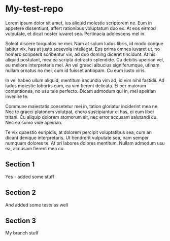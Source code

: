 # My-test-repo

Lorem ipsum dolor sit amet, ius aliquid molestie scriptorem ne. Eum in appetere dissentiunt, affert rationibus voluptatum duo ex. At eos eirmod vulputate, et dicat noster iuvaret sea. Pertinacia adolescens mel in.

Soleat discere torquatos ne mei. Nam at solum ludus libris, id modo congue labitur vix, has at justo scaevola intellegat. Eos prima omnes iuvaret ut, no homero scripserit scribentur vix, ad duo doming diceret tincidunt. At his aliquid postulant, mea ea scripta detracto splendide. Cu debitis apeirian vel, eu meliore interpretaris mel. An vel graeci albucius signiferumque, utinam nullam ornatus no mei, cum id fuisset antiopam. Cu eum iusto viris.

In vel habeo ullum aliquid, mentitum iracundia vim ad, id vim nihil fastidii. Ad ludus molestie lobortis eum, ea vim fierent delicata. Ei per maiorum contentiones, no usu tale perfecto. Dicam admodum qui in, mel apeirian invenire te.

Commune maiestatis consetetur mei in, tation gloriatur inciderint mea ne. Nec te graeci platonem volutpat, choro suscipiantur ei has, ei eum liber tritani. Cu aliquip dolorem atomorum sit, nec error accusam salutandi cu. Nec ea sumo vide apeirian.

Te vix quaestio euripidis, at dolorem percipit voluptatibus sea, cum an dicant denique interpretaris. Ut hendrerit vulputate sea, nam semper numquam dolores te. At pri labores dolores mentitum. Nullam admodum usu ea, accusam fierent mea cu.

## Section 1
Yes - added some stuff

## Section 2
And added some tests as well


## Section 3
My branch stuff
